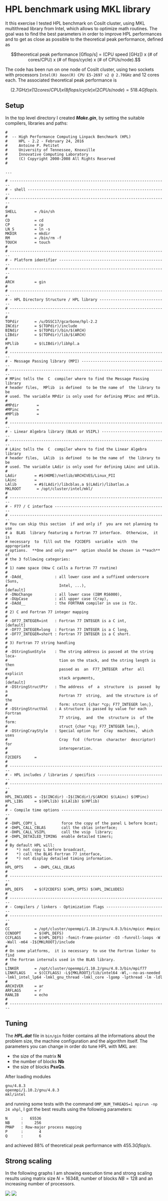 # HPL benchmark using MKL library

It this exercise I tested HPL benchmark on Cosilt cluster, using MKL multithread library from Intel, which allows to optimize math routines. The goal was to find the best parameters in order to improve HPL performances and to get as close as possible to the theoretical peak performance, defined as

$$theoretical peak performance [Gflop/s] = (CPU speed [GHz]) x (# of cores/CPU) x (# of flops/cycle) x (# of CPUs/node).$$


The code has been run on one node of Cosilt cluster, using two sockets with processors `Intel(R) Xeon(R) CPU E5-2697 v2 @ 2.70GHz` and 12 cores each. The associated theoretical peak performance is 

$$
(2.7GHz) x (12 cores/CPU) x (8 flops/cycle) x (2 CPUs/node) = 518.4 Gflop/s.
$$


## Setup

In the top level directory I created ***Make.gin***, by setting the suitable compilers, libraries and paths:

```
#  
#  -- High Performance Computing Linpack Benchmark (HPL)                
#     HPL - 2.2 - February 24, 2016                          
#     Antoine P. Petitet                                                
#     University of Tennessee, Knoxville                                
#     Innovative Computing Laboratory                                 
#     (C) Copyright 2000-2008 All Rights Reserved                       
#                                               

...

# ----------------------------------------------------------------------
# - shell --------------------------------------------------------------
# ----------------------------------------------------------------------
#
SHELL        = /bin/sh
#
CD           = cd
CP           = cp
LN_S         = ln -s
MKDIR        = mkdir
RM           = /bin/rm -f
TOUCH        = touch
#
# ----------------------------------------------------------------------
# - Platform identifier ------------------------------------------------
# ----------------------------------------------------------------------
#
ARCH         = gin
#
# ----------------------------------------------------------------------
# - HPL Directory Structure / HPL library ------------------------------
# ----------------------------------------------------------------------
#
TOPdir       = /u/DSSC17/gcarbone/hpl-2.2
INCdir       = $(TOPdir)/include
BINdir       = $(TOPdir)/bin/$(ARCH)
LIBdir       = $(TOPdir)/lib/$(ARCH)
#
HPLlib       = $(LIBdir)/libhpl.a 
#
# ----------------------------------------------------------------------
# - Message Passing library (MPI) --------------------------------------
# ----------------------------------------------------------------------
# MPinc tells the  C  compiler where to find the Message Passing library
# header files,  MPlib  is defined  to be the name of  the library to be
# used. The variable MPdir is only used for defining MPinc and MPlib.
#
#MPdir        =
#MPinc        =
#MPlib        =
#
# ----------------------------------------------------------------------
# - Linear Algebra library (BLAS or VSIPL) -----------------------------
# ----------------------------------------------------------------------
# LAinc tells the  C  compiler where to find the Linear Algebra  library
# header files,  LAlib  is defined  to be the name of  the library to be
# used. The variable LAdir is only used for defining LAinc and LAlib.
#
LAdir        = #$(HOME)/netlib/ARCHIVES/Linux_PII
LAinc        =
LAlib        = #$(LAdir)/libcblas.a $(LAdir)/libatlas.a
MKLROOT       = /opt/cluster/intel/mkl/
#
# ----------------------------------------------------------------------
# - F77 / C interface --------------------------------------------------
# ----------------------------------------------------------------------
# You can skip this section  if and only if  you are not planning to use
# a  BLAS  library featuring a Fortran 77 interface.  Otherwise,  it  is
# necessary  to  fill out the  F2CDEFS  variable  with  the  appropriate
# options.  **One and only one**  option should be chosen in **each** of
# the 3 following categories:
#
# 1) name space (How C calls a Fortran 77 routine)
#
# -DAdd_              : all lower case and a suffixed underscore  (Suns,
#                       Intel, ...),                           [default]
# -DNoChange          : all lower case (IBM RS6000),
# -DUpCase            : all upper case (Cray),
# -DAdd__             : the FORTRAN compiler in use is f2c.
#
# 2) C and Fortran 77 integer mapping
#
# -DF77_INTEGER=int   : Fortran 77 INTEGER is a C int,         [default]
# -DF77_INTEGER=long  : Fortran 77 INTEGER is a C long,
# -DF77_INTEGER=short : Fortran 77 INTEGER is a C short.
#
# 3) Fortran 77 string handling
#
# -DStringSunStyle    : The string address is passed at the string loca-
#                       tion on the stack, and the string length is then
#                       passed as  an  F77_INTEGER  after  all  explicit
#                       stack arguments,                       [default]
# -DStringStructPtr   : The address  of  a  structure  is  passed  by  a
#                       Fortran 77  string,  and the structure is of the
#                       form: struct {char *cp; F77_INTEGER len;},
# -DStringStructVal   : A structure is passed by value for each  Fortran
#                       77 string,  and  the  structure is  of the form:
#                       struct {char *cp; F77_INTEGER len;},
# -DStringCrayStyle   : Special option for  Cray  machines,  which  uses
#                       Cray  fcd  (fortran  character  descriptor)  for
#                       interoperation.
#
F2CDEFS      =
#
# ----------------------------------------------------------------------
# - HPL includes / libraries / specifics -------------------------------
# ----------------------------------------------------------------------
#
HPL_INCLUDES = -I$(INCdir) -I$(INCdir)/$(ARCH) $(LAinc) $(MPinc)
HPL_LIBS     = $(HPLlib) $(LAlib) $(MPlib)
#
# - Compile time options -----------------------------------------------
#
# -DHPL_COPY_L           force the copy of the panel L before bcast;
# -DHPL_CALL_CBLAS       call the cblas interface;
# -DHPL_CALL_VSIPL       call the vsip  library;
# -DHPL_DETAILED_TIMING  enable detailed timers;
#
# By default HPL will:
#    *) not copy L before broadcast,
#    *) call the BLAS Fortran 77 interface,
#    *) not display detailed timing information.
#
HPL_OPTS     = -DHPL_CALL_CBLAS
#
# ----------------------------------------------------------------------
#
HPL_DEFS     = $(F2CDEFS) $(HPL_OPTS) $(HPL_INCLUDES)
#
# ----------------------------------------------------------------------
# - Compilers / linkers - Optimization flags ---------------------------
# ----------------------------------------------------------------------
#
CC           = /opt/cluster/openmpi/1.10.2/gnu/4.8.3/bin/mpicc #mpicc
CCNOOPT      = $(HPL_DEFS)
CCFLAGS      = $(HPL_DEFS) -fomit-frame-pointer -O3 -funroll-loops -W -Wall -m64 -I${MKLROOT}/include
#
# On some platforms,  it is necessary  to use the Fortran linker to find
# the Fortran internals used in the BLAS library.
#
LINKER       = /opt/cluster/openmpi/1.10.2/gnu/4.8.3/bin/mpif77
LINKFLAGS    = $(CCFLAGS) -L${MKLROOT}/lib/intel64 -Wl,--no-as-needed -lmkl_intel_lp64 -lmkl_gnu_thread -lmkl_core -lgomp -lpthread -lm -ldl
#
ARCHIVER     = ar
ARFLAGS      = r
RANLIB       = echo
#
# ----------------------------------------------------------------------
```

## Tuning

The ***HPL.dat*** file in `bin/gin` folder contains all the informations about the problem size, the machine configuration and the algorithm itself. The parameters you can change in order do tune HPL with MKL are:
* the size of the matrix **N**
* the number of blocks **Nb**
* the size of blocks **PsxQs**.

After loading modules 
```
gnu/4.8.3
openmpi/1.10.2/gnu/4.8.3
mkl/intel
```
and running some tests with the command `OMP_NUM_THREADS=1 mpirun -np 24 xhpl`, I got the best results using the following parameters:
```
N      :   65536 
NB     :     256 
PMAP   : Row-major process mapping
P      :       4 
Q      :       6 
```
and achieved 88% of theoretical peak performance with $455.3 Gflop/s$.

## Strong scaling

In the following graphs I am showing execution time and strong scaling results using matrix size $N=16348$, number of blocks $NB=128$ and an increasing number of processors.

![](strong_scaling/strong_scaling.png)
![](strong_scaling/speedup.png) 





